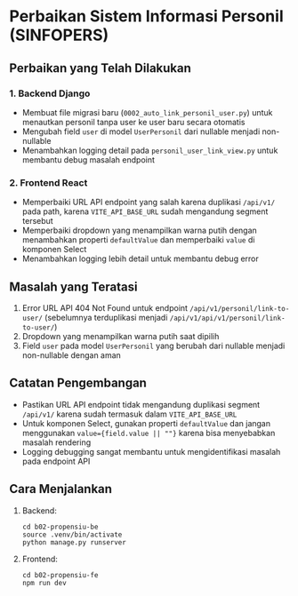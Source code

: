 # Perbaikan Sistem Informasi Personil (SINFOPERS)

## Perbaikan yang Telah Dilakukan

### 1. Backend Django
- Membuat file migrasi baru (`0002_auto_link_personil_user.py`) untuk menautkan personil tanpa user ke user baru secara otomatis
- Mengubah field `user` di model `UserPersonil` dari nullable menjadi non-nullable
- Menambahkan logging detail pada `personil_user_link_view.py` untuk membantu debug masalah endpoint

### 2. Frontend React
- Memperbaiki URL API endpoint yang salah karena duplikasi `/api/v1/` pada path, karena `VITE_API_BASE_URL` sudah mengandung segment tersebut
- Memperbaiki dropdown yang menampilkan warna putih dengan menambahkan properti `defaultValue` dan memperbaiki `value` di komponen Select
- Menambahkan logging lebih detail untuk membantu debug error

## Masalah yang Teratasi
1. Error URL API 404 Not Found untuk endpoint `/api/v1/personil/link-to-user/` (sebelumnya terduplikasi menjadi `/api/v1/api/v1/personil/link-to-user/`)
2. Dropdown yang menampilkan warna putih saat dipilih
3. Field `user` pada model `UserPersonil` yang berubah dari nullable menjadi non-nullable dengan aman

## Catatan Pengembangan
- Pastikan URL API endpoint tidak mengandung duplikasi segment `/api/v1/` karena sudah termasuk dalam `VITE_API_BASE_URL`
- Untuk komponen Select, gunakan properti `defaultValue` dan jangan menggunakan `value={field.value || ""}` karena bisa menyebabkan masalah rendering
- Logging debugging sangat membantu untuk mengidentifikasi masalah pada endpoint API

## Cara Menjalankan
1. Backend:
   ```
   cd b02-propensiu-be
   source .venv/bin/activate
   python manage.py runserver
   ```

2. Frontend:
   ```
   cd b02-propensiu-fe
   npm run dev
   ```